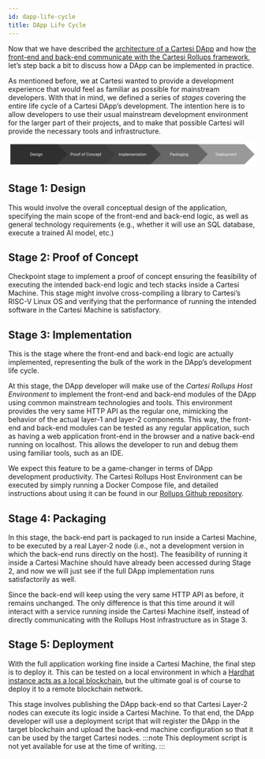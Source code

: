 ```yaml
---
id: dapp-life-cycle
title: DApp Life Cycle
---
```


Now that we have described the [architecture of a Cartesi DApp](../dapp-architecture) and how [the front-end and back-end communicate with the Cartesi Rollups framework](../http-api), let’s step back a bit to discuss how a DApp can be implemented in practice.

As mentioned before, we at Cartesi wanted to provide a development experience that would feel as familiar as possible for mainstream developers. With that in mind, we defined a series of _stages_ covering the entire life cycle of a Cartesi DApp’s development. The intention here is to allow developers to use their usual mainstream development environment for the larger part of their projects, and to make that possible Cartesi will provide the necessary tools and infrastructure.

![img](./stages.png)

## Stage 1: Design

This would involve the overall conceptual design of the application, specifying the main scope of the front-end and back-end logic, as well as general technology requirements (e.g., whether it will use an SQL database, execute a trained AI model, etc.)

## Stage 2: Proof of Concept

Checkpoint stage to implement a proof of concept ensuring the feasibility of executing the intended back-end logic and tech stacks inside a Cartesi Machine. This stage might involve cross-compiling a library to Cartesi’s RISC-V Linux OS and verifying that the performance of running the intended software in the Cartesi Machine is satisfactory.

## Stage 3: Implementation

This is the stage where the front-end and back-end logic are actually implemented, representing the bulk of the work in the DApp’s development life cycle.

At this stage, the DApp developer will make use of the *Cartesi Rollups Host Environment* to implement the front-end and back-end modules of the DApp using common mainstream technologies and tools. This environment provides the very same HTTP API as the regular one, mimicking the behavior of the actual layer-1 and layer-2 components. This way, the front-end and back-end modules can be tested as any regular application, such as having a web application front-end in the browser and a native back-end running on localhost. This allows the developer to run and debug them using familiar tools, such as an IDE.

We expect this feature to be a game-changer in terms of DApp development productivity. The Cartesi Rollups Host Environment can be executed by simply running a Docker Compose file, and detailed instructions about using it can be found in our [Rollups Github repository](https://github.com/cartesi/rollups-examples).

## Stage 4: Packaging

In this stage, the back-end part is packaged to run inside a Cartesi Machine, to be executed by a real Layer-2 node (i.e., not a development version in which the back-end runs directly on the host). The feasibility of running it inside a Cartesi Machine should have already been accessed during Stage 2, and now we will just see if the full DApp implementation runs satisfactorily as well.

Since the back-end will keep using the very same HTTP API as before, it remains unchanged. The only difference is that this time around it will interact with a service running inside the Cartesi Machine itself, instead of directly communicating with the Rollups Host infrastructure as in Stage 3.

## Stage 5: Deployment

With the full application working fine inside a Cartesi Machine, the final step is to deploy it. This can be tested on a local environment in which a [Hardhat instance acts as a local blockchain](https://hardhat.org/hardhat-network/), but the ultimate goal is of course to deploy it to a remote blockchain network.

This stage involves publishing the DApp back-end so that Cartesi Layer-2 nodes can execute its logic inside a Cartesi Machine. To that end, the DApp developer will use a deployment script that will register the DApp in the target blockchain and upload the back-end machine configuration so that it can be used by the target Cartesi nodes.
:::note
This deployment script is not yet available for use at the time of writing.
:::
